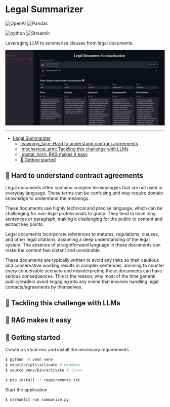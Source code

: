 # Legal Summarizer 

![OpenAI](https://img.shields.io/badge/Openai-74aa9c?style=for-the-badge&logo=openai&logoColor=white) ![Pandas](https://img.shields.io/badge/pandas-%23150458.svg?style=for-the-badge&logo=pandas&logoColor=white)

![python](https://img.shields.io/badge/Python-3.10-3776AB.svg?style=flat&logo=python&logoColor=white) ![Streamlit](https://img.shields.io/badge/Streamlit-1.27.2-FF4B4B.svg?style=flat&logo=Streamlit&logoColor=white)


Leveraging LLM to summarize clauses from legal documents.

![overview](image/overview.jpg)

---


- [Legal Summarizer](#legal-summarizer)
  - [:yawning\_face: Hard to understand contract agreements](#yawning_face-hard-to-understand-contract-agreements)
  - [:mechanical\_arm: Tackling this challenge with LLMs](#mechanical_arm-tackling-this-challenge-with-llms)
  - [:postal\_horn: RAG makes it easy](#postal_horn-rag-makes-it-easy)
  - [:toolbox: Getting started](#toolbox-getting-started)

## :yawning_face: Hard to understand contract agreements

Legal documents often contains complex terminologies that are not used in everyday language. These terms can be confusing and may require domain knowledge to understand the meanings. 

These documents use highly technical and precise language, which can be challenging for non-legal professionals to grasp. They tend to have long sentences or paragraph, making it challenging for the public to content and extract key points. 

Legal documents incorporate references to statutes, regulations, clauses, and other legal citations, assuming a deep understanding of the legal system. The absence of straightforward language in these documents can make the content feel distant and unrelatable.

These documents are typically written to avoid any risks so their cautious and conservative wording results in complex sentences, amiming to counter every conceivable scenario and misinterpreting these documents can have serious consequences. This is the reason, why most of the time general public/readers avoid engaging into any scene that involves handling legal contacts/agreements by themselves. 

## :mechanical_arm: Tackling this challenge with LLMs



## :postal_horn: RAG makes it easy






## :toolbox: Getting started

Create a virtual-env and install the necessary requirements
```bash
$ python -m venn venv
$ venv\Scripts\activate # windows
$ source venv/bin/activate # linux
```

```bash
$ pip install -r requirements.txt 
```

Start the application

```bash 
$ streamlit run summarize.py
```

